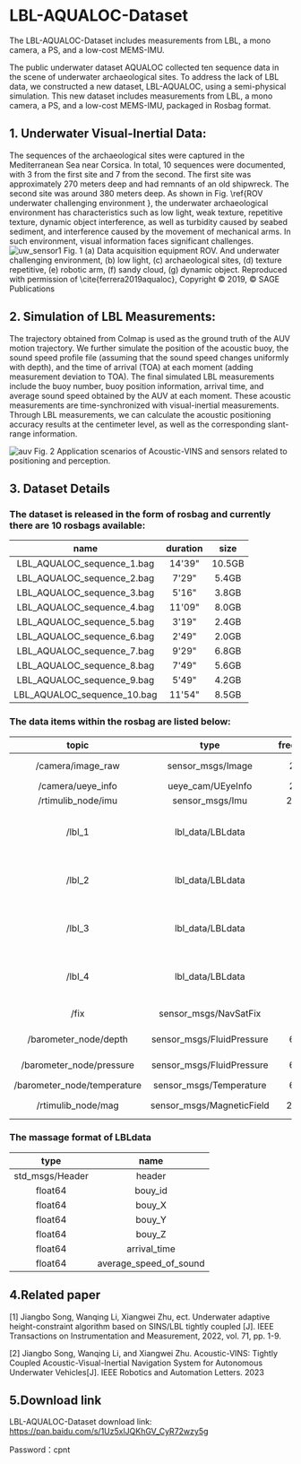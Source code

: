 # LBL-AQUALOC-Dataset
The LBL-AQUALOC-Dataset includes measurements from LBL, a mono camera, a PS, and a low-cost MEMS-IMU.

The public underwater dataset AQUALOC collected ten sequence data in the scene of underwater archaeological sites. To address the lack of LBL data, we constructed a new dataset, LBL-AQUALOC, using a semi-physical simulation. This new dataset includes measurements from LBL, a mono camera, a PS, and a low-cost MEMS-IMU,  packaged in Rosbag format.

## 1. Underwater Visual-Inertial Data:

The sequences of the archaeological sites were captured in the Mediterranean Sea near Corsica. In total, 10 sequences were documented, with 3 from the first site and 7 from the second. The first site was approximately 270 meters deep and had remnants of an old shipwreck. The second site was around 380 meters deep. As shown in Fig.  \ref{ROV underwater challenging environment }, the underwater archaeological environment has characteristics such as low light, weak texture, repetitive texture, dynamic object interference, as well as turbidity caused by seabed sediment, and interference caused by the movement of mechanical arms. In such environment, visual information faces significant challenges. 
![uw_sensor1](https://github.com/SYSU-CPNTLab/LBL-AQUALOC-Dataset/assets/74598384/a608253c-2f64-4040-b75e-270ccfc7deda)
Fig. 1 (a) Data acquisition equipment ROV. And underwater challenging environment, (b) low light, (c) archaeological sites, (d) texture repetitive, (e) robotic arm, (f) sandy cloud, (g) dynamic object. Reproduced with permission of \cite{ferrera2019aqualoc}, Copyright © 2019, © SAGE Publications

## 2. Simulation of LBL Measurements:

The trajectory obtained from Colmap is used as the ground truth of the AUV motion trajectory. We further simulate the position of the acoustic buoy, the sound speed profile file (assuming that the sound speed changes uniformly with depth), and the time of arrival (TOA) at each moment (adding measurement deviation to TOA). The final simulated LBL measurements include the buoy number, buoy position information, arrival time, and average sound speed obtained by the AUV at each moment. These acoustic measurements are time-synchronized with visual-inertial measurements. Through LBL measurements, we can calculate the acoustic positioning accuracy results at the centimeter level, as well as the corresponding slant-range information.

![auv](https://github.com/SYSU-CPNTLab/LBL-AQUALOC-Dataset/assets/74598384/dc754d58-46a4-48cf-bab9-1aa774418dd7)
Fig. 2 Application scenarios of Acoustic-VINS and sensors related to positioning and perception.

## 3. Dataset Details
### The dataset is released in the form of rosbag and currently there are 10 rosbags available:

| name | duration | size |
| :--: | :------: | :--: |
| LBL_AQUALOC_sequence_1.bag | 14'39" | 10.5GB |
| LBL_AQUALOC_sequence_2.bag | 7'29" | 5.4GB |
| LBL_AQUALOC_sequence_3.bag | 5'16" | 3.8GB |
| LBL_AQUALOC_sequence_4.bag | 11'09" | 8.0GB |
| LBL_AQUALOC_sequence_5.bag | 3'19" | 2.4GB |
| LBL_AQUALOC_sequence_6.bag | 2'49" | 2.0GB |
| LBL_AQUALOC_sequence_7.bag | 9'29" | 6.8GB |
| LBL_AQUALOC_sequence_8.bag | 7'49" | 5.6GB |
| LBL_AQUALOC_sequence_9.bag | 5'49" | 4.2GB |
| LBL_AQUALOC_sequence_10.bag | 11'54" | 8.5GB |


### The data items within the rosbag are listed below:
| topic | type | frequency | description |
| :---: | :--: | :-------: | :---------: |
| /camera/image_raw | sensor_msgs/Image | 20Hz | monocular camera |
| /camera/ueye_info | ueye_cam/UEyeInfo | 20Hz | camera info |
| /rtimulib_node/imu | sensor_msgs/Imu | 200Hz | IMU |
| /lbl_1 | lbl_data/LBLdata | 1Hz | #1 acoustic bouy measurements of LBL| 
| /lbl_2 | lbl_data/LBLdata | 1Hz | #2 acoustic bouy measurements of LBL| 
| /lbl_3 | lbl_data/LBLdata | 1Hz | #3 acoustic bouy measurements of LBL| 
| /lbl_4 | lbl_data/LBLdata | 1Hz | #4 acoustic bouy measurements of LBL| 
| /fix | sensor_msgs/NavSatFix | 1Hz | Trajectory with noise. |
| /barometer_node/depth | sensor_msgs/FluidPressure | 60Hz |  PS height measurement|
| /barometer_node/pressure | sensor_msgs/FluidPressure | 60Hz | PS raw measurement | 
| /barometer_node/temperature | sensor_msgs/Temperature | 60Hz | Temperature |
| /rtimulib_node/mag | sensor_msgs/MagneticField | 200Hz | MagneticField measurement | 

### The massage format of LBLdata
| **type** | **name** | 
| :------: | :------: | 
|std_msgs/Header |header|
|float64 |bouy_id|
|float64 |bouy_X|
|float64 |bouy_Y|
|float64 |bouy_Z|
|float64 |arrival_time|
|float64 |average_speed_of_sound|

## 4.Related paper
[1]	Jiangbo Song, Wanqing Li, Xiangwei Zhu, ect. Underwater adaptive height-constraint algorithm based on SINS/LBL tightly coupled [J]. IEEE Transactions on Instrumentation and Measurement, 2022, vol. 71, pp. 1-9. 

[2]	Jiangbo Song, Wanqing Li, and Xiangwei Zhu. Acoustic-VINS: Tightly Coupled Acoustic-Visual-Inertial Navigation System for Autonomous Underwater Vehicles[J]. IEEE Robotics and Automation Letters. 2023

## 5.Download link
LBL-AQUALOC-Dataset download link: https://pan.baidu.com/s/1Uz5xlJQKhGV_CyR72wzy5g

Password：cpnt


